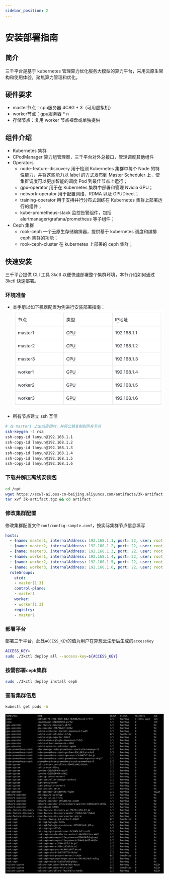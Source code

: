 ```yaml
---
sidebar_position: 2
---
```


# 安装部署指南

## 简介
三千平台是基于 kubernetes 管理算力优化服务大模型的算力平台，采用云原生架构和使用体验，聚焦算力管理和优化。

## 硬件要求
- master节点：cpu服务器 4C8G * 3（可用虚拟机）
- worker节点：gpu服务器 * n
- 存储节点：复用 worker 节点裸盘或单独提供

## 组件介绍
- Kubernetes 集群
- CPodManager 算力组管理器，三千平台对外总接口，管理调度其他组件
- Operators
  - node-feature-discovery 用于检测 Kubernetes 集群中每个 Node 的特性能力，并将这些能力以 label 的方式发布到 Master Scheduler 上，使集群调度可以更加智能的调度 Pod 到最佳节点上运行；
  - gpu-operator 用于在 Kubernetes 集群中部署和管理 Nvidia GPU；
  - network-operator 用于配置网络、RDMA 以及 GPUDirect；
  - training-operator 用于支持并行分布式训练在 Kubernetes 集群上部署运行的组件；
  - kube-prometheus-stack 监控告警组件，包括 alertmanager/grafana/prometheus 等子组件；
- Ceph 集群
  - rook-ceph 一个云原生存储编排器，提供基于 kubernetes 调度和编排 ceph 集群的功能；
  - rook-ceph-cluster 在 kubernetes 上部署的 ceph 集群；

## 快速安装
三千平台提供 CLI 工具 3kctl 以便快速部署整个集群环境，本节介绍如何通过 3kctl 快速部署。

### 环境准备
- 本手册以如下机器配置为例进行安装部署指南：
![服务器列表](../images/server-list.png)
  
- 所有节点建立 ssh 互信
```bash
# 在 master1 上生成密钥对，并将公钥复制到所有节点
ssh-keygen -t rsa
ssh-copy-id lanyun@192.168.1.1
ssh-copy-id lanyun@192.168.1.2
ssh-copy-id lanyun@192.168.1.3
ssh-copy-id lanyun@192.168.1.4
ssh-copy-id lanyun@192.168.1.5
ssh-copy-id lanyun@192.168.1.6
```

### 下载并解压离线安装包
```bash
cd /opt
wget https://sxwl-ai.oss-cn-beijing.aliyuncs.com/antifacts/3k-artifact.tgz
tar xvf 3k-artifact.tgz && cd artifact
```

### 修改集群配置
修改集群配置文件`conf/config-sample.conf`，按实际集群节点信息填写
```yaml
hosts:
  - {name: master1, internalAddress: 192.168.1.1, port: 22, user: root, privateKeyPath: "/root/.ssh/id_rsa"}
  - {name: master2, internalAddress: 192.168.1.2, port: 22, user: root, privateKeyPath: "/root/.ssh/id_rsa"}
  - {name: master3, internalAddress: 192.168.1.3, port: 22, user: root, privateKeyPath: "/root/.ssh/id_rsa"}
  - {name: worker1, internalAddress: 192.168.1.4, port: 22, user: root, privateKeyPath: "/root/.ssh/id_rsa"}
  - {name: worker2, internalAddress: 192.168.1.5, port: 22, user: root, privateKeyPath: "/root/.ssh/id_rsa"}
  - {name: worker3, internalAddress: 192.168.1.6, port: 22, user: root, privateKeyPath: "/root/.ssh/id_rsa"}
  roleGroups:
    etcd:
    - master[1:3]
    control-plane:
    - master1
    worker:
    - worker[1:3]
    registry:
    - master1
```

### 部署平台
部署三千平台，此处`ACCESS_KEY`的值为用户在算想云注册后生成的`accessKey`
```bash
ACCESS_KEY=
sudo ./3kctl deploy all --access-key=${ACCESS_KEY}
```

### 按需部署`ceph`集群
```bash
sudo ./3kctl deploy install ceph
```

### 查看集群信息
```bash
kubectl get pods -A
```
![集群状态](../images/cpod_status.png)

